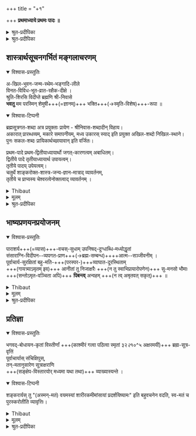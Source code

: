 +++
title = "+१"

+++
**प्रथमाध्याये प्रथमः पादः ॥**

<details><summary>श्रुत-प्रदीपिका</summary>

वरदं द्विरदाद्रिशेखरं  
कमलाया दयितं दयानिधिम् ।  
सकलार्थिजनार्थितप्रदं  
प्रणमामि प्रणतार्तिहारिणम् ॥
</details>

<details><summary>श्रुत-प्रदीपिका</summary>

वेदान्त-सूत्र-भाष्यार्थम्  
आचार्योपासनाच् छृतम् ।  
तद्-गिरा दीपिकेवाहं  
दर्शयिष्ये यथामति ॥
</details>

## शास्त्रार्थसूचनगर्भितं मङ्गलाचरणम्

<details open><summary>विश्वास-प्रस्तुतिः</summary>

अ-खिल-भुवन-जन्म-स्थेम-भङ्गादि-लीले  
विनत-विविध-भूत-व्रात-रक्षैक-दीक्षे ।  
श्रुति-शिरसि विदीप्ते ब्रह्मणि श्री-निवासे  
**भवतु** मम परस्मिन् शेमुषी+++(=ज्ञानम्)+++ भक्ति+++(→स्मृति-विशेष)+++-रूपा ॥
</details>

<details open><summary>विश्वास-टिप्पनी</summary>

ब्रह्मसूत्रगत-शब्दा अत्र प्रयुक्ताः प्रायेण - श्रीनिवास-शब्दादीन् विहाय।  
अकारात् प्रारब्धव्यम्, मकारे समापनीयम्, मध्य उकारस् स्याद् इति प्रयुक्त अखिल-शब्दो निखिल-स्थाने।  
पुनः सकल-शब्दः प्रायिकार्थच्छायावान् इति वर्जितः। 


प्रथम-पादे प्रथम-द्वितीयाध्यायार्थो  जगत्-कारणत्वम् अबाधितम्।  
द्वितीये पादे तृतीयाध्यायार्थ उपायत्वम्।  
तृतीये पादय् उपेयत्वम्।  
चतुर्थे शाङ्करोक्त-शास्त्र-जन्य-ज्ञान-मात्राद् व्यावर्तनम्,  
तृतीये च प्राप्यस्य चेश्वरत्वेनोक्तत्वाद् व्यावर्तनम् ।  


</details>


<details><summary>Thibaut</summary>

MAY my mind be filled with devotion towards the highest Brahman, the abode of Lakshmi who is luminously revealed in the Upanishads; who in sport produces, sustains, and reabsorbs the entire Universe; whose only aim is to foster the manifold classes of beings that humbly worship him.
</details>


<details><summary>मूलम्</summary>

अखिलभुवनजन्मस्थेमभङ्गादिलीले  
विनतविविधभूतव्रातरक्षैकदीक्षे ।  
श्रुतिशिरसि विदीप्ते ब्रह्मणि श्रीनिवासे  
भवतु मम परस्मिन् शेमुषी भक्तिरूपा ॥
</details>

<details><summary>श्रुत-प्रदीपिका</summary>

प्रारिप्सितप्रबन्धस्याविघ्नपरिसमाप्तिप्रचयगमनार्थमिष्टदेवतोपासनलक्षणमङ्गलं श्रुत्याकुर्वन्नर्थं प्रतिपाद्यं संक्षेपतः श्रोतृबुद्धिसमवधानाय दर्शयति - अखिलेति । प्रथमेन पादेन प्रथमद्विकार्थसंक्षेपः, द्वितीयेन तूत्तरस्य । भवतीति भुवनं कार्यजातम् । कतिपयकारणचतुर्मुखादिव्यावृत्त्यर्थम् अखिल शब्दः । प्रायिकत्वनिवृत्त्यर्थं सकलेत्य नुक्तिः । अज्ञातं नास्ति इतिवदखिलेति व्यतिरेकोक्तिः । अकारोपक्रमत्वसिद्धये निखिलेत्यनुक्तिः । तस्य भगवद्वाचकत्वशक्तियोगात्तदविवक्षायामपि माङ्गलिकत्वमकारस्य । नञो मङ्गलेतरत्वं निषेध्यविशेषापेक्षया, न स्वतः । अत्र तु वैकल्यनिषेधेन पौष्कल्यपरत्वात् माङ्गलिकत्वमेव । जन्म त्रिविधम् । स्थेमा - अन्तर्यामिविष्ण्ववतारादिमुखेनैव करणीया विविधा स्थितिः । भङ्गः - नित्यनैमित्तिकप्राकृतरूपः । मोक्षस्य लयान्तर्भावेऽपि शास्त्रस्य प्रधानप्रयोजनतया विषयवत् पृथगेव वक्तव्यत्वादनेकार्थसाधारणेन शब्देन तमन्तर्भावयितुमयुक्तम् । अतो हि पूर्वाचार्याः पृथगूचुः - जगज्जन्मस्थितिध्वंसमहानन्दैकहेतवे जगदुद्भवस्थितिप्रणाश- संसारविमोचनादयः इति । आदि शब्देनानुप्रवेशनियमनधारणादि गृह्यते ; प्रदेशान्तरे जगदुत्पत्तिस्थितिसंहारान्तः प्रवेशनियमनादिलीलम् इति स्वेनैव कण्ठरवेणोक्तार्थस्वीकारस्यैवोचितत्वात् । अप्रमेयोऽनियोज्यश्च इत्याद्युक्तप्रकारेण सापेक्षत्वादिव्युदासाय लीला शब्दः । जनयितृत्वाद्यनुक्त्वा जन्माद्युक्तिरुपादानाभिप्राया ; बहु स्यां प्रजायेयेति इति हि श्रुतिः । लीला शब्देन निमित्तत्वं द्योतितम् । अवाप्तसमस्तकामस्य व्यापारानुपपतिं्त परिहरतानेन लीलाशब्देन द्वितीयलक्षणार्थश्च सूचितः । अथ द्वितीयद्विकार्थं संक्षिपति - विनतेति । विनतरक्षाप दाभ्यां तृतीयचतुर्थलक्षणार्थौ सूचितौ । विशेषेण नताः प्रह्वीभूताः उपासकाः ; तद्वैविध्यं तदुपर्यपि बादरायणः संभवात् इत्यादिवक्ष्यमाणप्रकारेण । भूताः ; भगवज्ज्ञानेन लब्धसत्ताकाः इति भावः ; अस्ति ब्रह्मेति चेद्वेद, सन्तमेनं ततो विदुरिति इति श्रुतेः । विनतभूतसंबन्धी व्रातो विनतभूतव्रातः । व्रात शब्देन आस्फोटयन्ति पितरः पशुर्मनुष्यः पक्षी वा इत्याद्यर्थोऽभिप्रेतः । रक्षा इष्टप्रापणानिष्टनिवारणलक्षणा । एक शब्दः प्राधान्यपरः अप्यहं जीवितं जह्याम् काममात्मानं भार्यांपुत्रं वोपरुन्ध्यान्न त्वेव दासकर्मकरम् इति ह्युक्तम् । सा प्रधाना दीक्षा यस्य तत्तथोक्तम् । दीक्षा- शब्देनावर्जनीयत्वं गर्भितम्; एतद्व्रतं मम इति हि तदुक्तिः ।

अथ शास्त्रोपोद्धातचतुःसूत्र्यर्थमाह - श्रुतीति । ब्रह्मणो मानशून्यत्वान्यमानकत्वव्युदासेन शास्त्रारम्भणीयता हि तदर्थः । श्रुति शब्दः प्रमाणवैलक्षण्यं द्योतयति ; श्रूयते नित्यमिति हि श्रुतिः । शिरः शब्देनानन्यपरभागोक्तिः । विदीप्तिः विशेषेण दीप्तिः ; अग्न्यादिरूपेणकर्माराध्यताया अपि वेदान्तावगतत्वं ब्रह्मणः स्वतोऽनन्तपुरुषार्थत्वं चाभिप्रेत्य विशेषेण

दीप्तत्वमुक्तम् । ब्रह्मणीति सामान्यशब्दः । श्रीनिवास इति विशेषशब्दः । अत्र छागो वा मन्त्रवर्णात् इति न्यायोऽभिप्रेतः । श्रीनिवास शब्देन रूढितोऽवयवतश्च त्रिमूर्त्यैक्यसाम्योत्तीर्णत्वादिव्युदासो नित्यविभूतियोगश्च फलितः । परस्मिन्निति परमतः सेतून्मान इत्यत्र निर्णीतं प्राप्यत्वं विवक्षितम् । अथोपायोपेयात्मके प्रतिपाद्ये विनतपदसूचितमुपायांशं विशिनष्टि - शेमुषी भक्तिरूपेति । अत्रापि छागपशुन्यायोऽभिप्रेतः । पदद्वयेन धीकर्मसमुच्चयवाक्यार्थज्ञानमात्रोपायत्वव्युदासः । स्वनिकर्षाभिप्रायेणाह - ममेति ।

भवतु - फलान्तरादेतद्विषयोपायः स्वादुतम इति भावः ।

एवं परमविषयो दर्शितः । प्रयोजनं चात्रातिसंक्षिप्तम् ।  
अथ स्वग्रन्थस्यावान्तरविषयं स्वव्याख्येयस्य व्याख्येयान्तराद् वैषम्यं च वदन्  
संक्षिप्तं शास्त्रप्रयोजनं च विशदीकुर्वन्  
व्याख्यानान्तरेभ्यः स्वग्रन्थस्य वैलक्षण्यं च दर्शयन्न्  
अर्थात् गुरूपासनरूपं मङ्गलमाचरति - पाराशर्येति ।
</details>

## भाष्यप्रणयनप्रयोजनम्

<details open><summary>विश्वास-प्रस्तुतिः</summary>

पाराशर्य+++(=व्यास)+++-वचस्-सुधाम् उपनिषद्-दुग्धाब्धि-मध्योद्धृतां  
संसाराग्नि-विदीपन--व्यपगत-प्राण+++(→ब्रह्म-सम्बन्ध)++++आत्म--सञ्जीवनीम् ।  
पूर्वाचार्य-सुरक्षितां बहु-मति-+++(परस्पर-)+++व्याघात-दूरस्थिताम्  
+++(गायत्र्याऽमृतम् इव)+++ आनीतां तु निजाक्षरैः +++(न तु स्वाभिप्रायारोपणेन)+++ सु-मनसो भौमाः +++(सन्तोऽमृत-वञ्चिता अपि)+++ **पिबन्त्व्** अन्वहम् +++(न त्व् अमृतवत् सकृत्)+++ ॥
</details>

<details><summary>Thibaut</summary>

The nectar of the teaching of Parāsara's son (Vyāsa),--which was brought up from the middle of the milk-ocean of the Upanishads--which restores to life the souls whose vital strength had departed owing to the heat of the fire of transmigratory existence--which was well guarded by the teachers of old--which was obscured by the mutual conflict of manifold opinions,--may intelligent men daily enjoy that as it is now presented to them in my words.
</details>


<details><summary>मूलम्</summary>

पाराशर्यवचस्सुधामुपनिषद्दुग्धाब्धिमध्योद्धृतां  
संसाराग्निविदीपनव्यपगतप्राणात्मसञ्जीवनीम् ।  
पूर्वाचार्यसुरक्षितां बहुमतिव्याघातदूरस्थिताम्  
आनीतां तु निजाक्षरैः सुमनसो भौमाः पिबन्त्वन्वहम् ॥
</details>

<details><summary>श्रुत-प्रदीपिका</summary>

व्यासस्यैव बादरायणत्वं श्रुतिसिद्धम् । जन्मतः प्रकर्षं च सूचयति पाराशर्यशब्देन । वचः- शब्दोऽर्थपर्यन्तः, वेदवित् इत्यत्र वेदशब्दवत् । वचसः सुधामिति निर्वाहे रूपकप्रकरणानौचित्यं सुधाशब्दामुख्यत्वं च । अमृतत्वहेतुत्वात् सुधात्वरूपणम् । पूर्वभागादप्यव्यवधानेन ब्रह्मप्रतिपादनरूपा सेत्यभिप्राय उपनिष च्छब्दः । उपनिषदां वेदसारत्वाभिप्रायो दुग्धशब्दः ; यथा आरण्कं च वेदेभ्य ओषधीभ्यो यथामृतम् इति । अब्धि शब्द आनन्त्यपरः । मध्य शब्देन सर्वश्रुतिमुख्यत्वमभिप्रेतम्, मध्यस्य सर्वप्रदेशानुगुण्यात् । अनेन स्वव्याख्येयस्य प्रमाणमूलता अवान्तरविषयश्च दर्शितौ । उद्धृतशब्देनातिनिम्नदेशनिमग्नोद्ग्रहणमभिदधता निःशेषार्थग्रहणं सूचितम् । परम प्रयोजनमाह - संसारेति । संसारस्याग्नित्वं तापत्रयात्मकतया । तत्राप्यवान्तरभेदं विद्यालब्धेः पूर्वं कदाचिदप्यनिर्वाप्यत्वं वैविध्यमनुपरतत्वं च द्योतयति विदीपन शब्दः । अनादिकालं बहुमुखश्रवणादिष्वन्यतमप्रकारेणालब्धपरमात्मानो व्यपगतप्राणाः । प्राणाः परमात्मा, प्राणमेवाभिसंविशन्ति इति श्रौतप्रयोगात् । संजीविनीम् इति परममोक्षहेतुत्वं विवक्षितम् । स्वग्रन्थस्य सत्संप्रदायमूलकतामाह - पूर्वेति । आर्थं गुरूपासनं चैतत्कीर्तनमुखेनात्र कृतम् । शंकरादिव्युदासाय पूर्वशब्दः । सुरक्षिताम् न परमुपदेशेन, ग्रन्थनिर्माणेनापीति भावः । तर्हि सा किमिति न प्रथितेत्यत्राह - बहुमतीति । बहूनां या मतयः तासां व्याघातो मिथो विरोधः, तेन **दूरस्थिताम्** । न यथावदप्रतिपत्तिमात्रम्, अन्यथा च प्रतिपत्तिरभूदिति भावः । तुशब्दः स्वग्रन्थवैषम्यपरः ।  
सुधासमाख्यानुगुण्याय ममाक्षरैरित्यनूक्तिः ; गायत्र्यवयवामृताक्षरैर् इत्यर्थः । सुमनसः ; सारासारविवेकादिविचक्षणाः । भौमाः ; अधीत-साङ्ग-सशिरस्-कवेदाः श्रुतकर्ममीमांसा भूलोकवासिनः । देशकालान्तरादिषु वृत्त्यादिसाफल्यमिति भावः । पिबन्तु ; सुधापानवदस्य श्रवणाद्यपि सुखरूपम् इत्यर्थः । अन्वहम् ; भोग्यतातिशयात् गभीरत्वाच्च ।
</details>

## प्रतिज्ञा

<details open><summary>विश्वास-प्रस्तुतिः</summary>

भगवद्-बोधायन-कृतां विस्तीर्णां +++(काश्मीरं गत्वा पठित्वा स्मृतां ३२*२*१०^५ अक्षरमयीं)+++ ब्रह्म-सूत्र-वृत्तिं  
पूर्वाचार्यास् संचिक्षिपुस्,  
तन्-मतानुसारेण सूत्राक्षराणि  
+++(सङ्क्षेप-विस्तारयोर् मध्यमा यथा तथा)+++ व्याख्यास्यन्ते । 
</details>

<details open><summary>विश्वास-टिप्पनी</summary>

शङ्करार्यस् तु "(अस्मन्-मतं) वयमस्यां
शारीरकमीमांसायां प्रदर्शयिष्यामः" इति बहुवचनेन वदति, स्व-मतं च पुरस्करोतीति व्यावृत्तिः। 
</details>


<details><summary>Thibaut</summary>

The lengthy explanation (vr̥tti) of the Brahma-sūtras which was composed by the Reverend Bodhāyana has been abridged by former teachers; according to their views the words of the Sūtras will be explained in this present work.
</details>


<details><summary>मूलम्</summary>

भगवद्-बोधायन-कृतां विस्तीर्णां ब्रह्म-सूत्र-वृत्तिं  
पूर्वाचार्यास् संचिक्षिपुस्,  
तन्-मतानुसारेण सूत्राक्षराणि व्याख्यास्यन्ते ।

</details>


<details><summary>श्रुत-प्रदीपिका</summary>

पूर्वाचार्यग्रन्थाः प्रवर्त्यन्ताम् ; किं ग्रन्थान्तरनिर्माणप्रयत्नगौरवेणेत्यत्राह - भगवदिति । पूर्वाचार्यशब्दोऽत्र विवृतः । शङ्करादिभ्योऽपि ज्ञानाधिक्यपरो भगव च्छब्दः । द्रमिडाचार्यादिग्रन्थोऽतिसंक्षिप्तः । तन्मतानुसारेण ; न तु स्वोत्प्रेक्षया । सूत्राक्षराणि ; प्रकृति प्रत्ययानुगुण्येन ; न तु यथाकथंचिद्योजयितव्यानीति भावः । व्याङ्भ्यामुपसर्गाभ्यामपेक्षितविस्तरानपेक्षितसंकोचौ विवक्षितौ । व्याख्येयं पदम् उपादत्ते - अथेति ।
</details>
